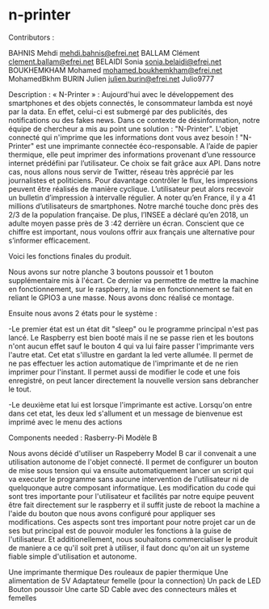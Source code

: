 # n-printer

Contributors :

BAHNIS Mehdi mehdi.bahnis@efrei.net 
BALLAM Clément clement.ballam@efrei.net 
BELAIDI Sonia sonia.belaidi@efrei.net 
BOUKHEMKHAM Mohamed mohamed.boukhemkham@efrei.net MohamedBkhm
BURIN Julien julien.burin@efrei.net Julio9777


Description :
« N-Printer » : Aujourd'hui avec le développement des smartphones et des objets connectés, le consommateur lambda est noyé par la data. En effet, celui-ci est submergé par des publicités, des notifications ou des fakes news. Dans ce contexte de désinformation, notre équipe de chercheur a mis au point une solution : "N-Printer". L'objet connecté qui n'imprime que les informations dont vous avez besoin ! 
"N-Printer" est une imprimante connectée éco-responsable. A l’aide de papier thermique, elle peut imprimer des informations provenant d’une ressource internet prédéfini par l’utilisateur. Ce choix se fait grâce aux API. Dans notre cas, nous allons nous servir de Twitter, réseau très apprécié par les journalistes et politiciens. Pour davantage contrôler le flux, les impressions peuvent être réalisés de manière cyclique. L’utilisateur peut alors recevoir un bulletin d’impression à intervalle régulier.
A noter qu’en France, il y a 41 millions d’utilisateurs de smartphones. Notre marché touche donc près des 2/3 de la population française.  De plus, l’INSEE a déclaré qu’en 2018, un adulte moyen passe près de 3 :42 derrière un écran. Conscient que ce chiffre est important, nous voulons offrir aux français une alternative pour s’informer efficacement.

Voici les fonctions finales du produit.

Nous avons sur notre planche 3 boutons poussoir et 1 bouton supplémentaire mis à l'écart. Ce dernier va permettre de mettre la machine en fonctionnement, sur le raspberry, la mise en fonctionnement se fait en reliant le GPIO3 a une masse. Nous avons donc réalisé ce montage.

Ensuite nous avons 2 états pour le système :

  -Le premier état est un état dit "sleep" ou le programme principal n'est pas lancé. Le Raspberry est bien booté mais il ne se passe       rien et les boutons n'ont aucun effet sauf le bouton 4 qui va lui faire passer l'imprimante vers l'autre etat. Cet etat s'illustre en gardant la led verte allumée.
    Il permet de ne pas effectuer les action automatique de l'imprimante et de ne rien imprimer pour l'instant. Il permet aussi de            modifier le code et une fois enregistré, on peut lancer directement la nouvelle version sans debrancher le tout.
   
   -Le deuxième etat lui est lorsque l'imprimante est active. Lorsqu'on entre dans cet etat, les deux led s'allument et un message de bienvenue est imprimé avec le menu des actions

Components needed :
Rasberry-Pi Modèle B

Nous avons décidé d'utiliser un Raspeberry Model B car il convenait a une utilisation autonome de l'objet connecté. Il permet de configurer un bouton de mise sous tension qui va ensuite automatiquement lancer un script qui va executer le programme sans aucune intervention de l'utilisateur ni de quelquonque autre composant informatique.
Les modification du code qui sont tres importante pour l'utilisateur et facilités par notre equipe peuvent être fait directement sur le raspberry et il suffit juste de reboot la machine a l'aide du bouton que nous avons configuré pour appliquer ses modifications.
Ces aspects sont tres important pour notre projet car un de ses but principal est de pouvoir moduler les fonctions à la guise de l'utilisateur. Et additionellement, nous souhaitons commercialiser le produit de maniere a ce qu'il soit pret à utiliser, il faut donc qu'on ait un systeme fiable simple d'utilisation et autonome.

Une imprimante thermique
Des rouleaux de papier thermique
Une alimentation de 5V
Adaptateur femelle (pour la connection)
Un pack de LED
Bouton poussoir
Une carte SD
Cable avec des connecteurs mâles et femelles

